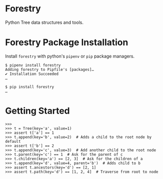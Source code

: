 # Forestry
Python Tree data structures and tools.

# Forestry Package Installation
Install `forestry` with python's `pipenv` or `pip` package managers.
```console
$ pipenv install forestry
Adding forestry to Pipfile's [packages]…
✔ Installation Succeeded
…
```
```console
$ pip install forestry
…
```

# Getting Started
```
>>>
>>> t = Tree(key='a', value=1)
>>> assert t['a'] == 1
>>> t.append(key='b', value=2)  # Adds a child to the root node by default
>>> assert t['b'] == 2
>>> t.append(key='c', value=3)  # Add another child to the root node
>>> t.parent(key='c') == 1  # Ask for the parent of c
>>> t.children(key='a') == [2, 3]  # Ask for the children of a
>>> t.append(key='d', value=4, parent='b')  # Adds child to b
>>> assert t.ancestors(key='d') == [2, 1]
>>> assert t.path(key='d') == [1, 2, 4]  # Traverse from root to node
``` 

